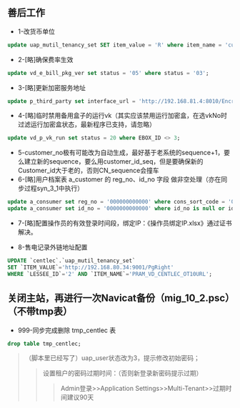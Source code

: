 ## 善后工作

* 1-改货币单位
```sql
update uap_mutil_tenancy_set SET item_value = 'R' where item_name = 'currencyUnit';
```
* 2-[略]确保费率生效
```sql
update vd_e_bill_pkg_ver set status = '05' where status = '03';
```
* 3-[略]更新加密服务地址
```sql
update p_third_party set interface_url = 'http://192.168.81.4:8010/EncrptionService/rest/sts' where business_type = '0402';
```
* 4-[略]临时禁用备用盒子的运行vk（其实应该禁用运行加密盒，在选vkNo时过滤运行加密盒状态，最新程序已支持，请忽略）
```sql
update vd_p_vk_run set status = 20 where EBOX_ID <> 3;
```
* 5-customer_no极有可能改为自动生成，最好基于老系统的sequence+1，要么建立新的sequence，要么用customer_id_seq，但是要确保新的Customer_id大于老的，否则CN_sequence会撞车
* 6-[略]用户档案表 a_customer 的 reg_no、id_no 字段 做非空处理（亦在同步过程syn_3_1中执行）
```sql
update a_consumer set reg_no = '000000000000' where cons_sort_code = '02' and (reg_no is null or reg_no = ''); -- 工商业用户，注册号不能为空
update a_consumer set id_no = '0000000000000' where id_no is null or id_no = ''; -- 所有用户，身份证号不能为空，必须数字13位
```
* 7-[略]配置操作员的有效登录时间段，绑定IP：《操作员绑定IP.xlsx》通过证书解决。

* 8-售电记录外链地址配置
```sql
UPDATE `centlec`.`uap_mutil_tenancy_set` 
SET `ITEM_VALUE`='http://192.168.80.34:9001/PgRight' 
WHERE `LESSEE_ID`='2' AND `ITEM_NAME`='PRAM_VD_CENTLEC_OT10URL';
```

## 关闭主站，再进行一次Navicat备份（mig_10_2.psc）（不带tmp表）




* 999-同步完成删除 tmp_centlec 表
```sql
drop table tmp_centlec;
```

> （脚本里已经写了）uap_user状态改为3，提示修改初始密码；
>> 设置租户的密码过期时间：（否则新登录新密码提示过期）
>>> Admin登录>>Application Settings>>Multi-Tenant>>过期时间建议90天

